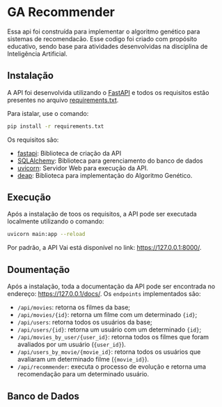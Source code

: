 # GA Recommender

 Essa api foi construída para implementar o algoritmo genético para sistemas de recomendacão. Esse codigo foi criado com propósito educativo, sendo base para atividades desenvolvidas na disciplina de Inteligência Artificial. 

## Instalação

A API foi desenvolvida utilizando o [FastAPI](https://fastapi.tiangolo.com/) e todos os requisitos estão presentes no arquivo [requirements.txt](requirements.txt). 

Para istalar, use o comando: 

```bash
pip install -r requirements.txt
```

Os requisitos são: 

* [fastapi](https://fastapi.tiangolo.com/): Biblioteca de criação da API
* [SQLAlchemy](https://www.sqlalchemy.org/): Biblioteca para gerenciamento do banco de dados
* [uvicorn](https://www.uvicorn.org/): Servidor Web para execução da API.
* [deap](https://deap.readthedocs.io/en/master/): Biblioteca para implementação do Algoritmo Genético.

## Execução 

Após a instalação de toos os requisitos, a API pode ser executada localmente utilizando o comando: 

```bash
uvicorn main:app --reload
```

Por padrão, a API Vai está disponível no link: https://127.0.0.1:8000/.

## Doumentação

Após a instalação, toda a documentação da API pode ser encontrada no endereço: https://127.0.0.1/docs/. Os `endpoints` implementados são: 

* `/api/movies`: retorna os filmes da base;
* `/api/movies/{id}`: retorna um filme com um determinado `{id}`;
* `/api/users`: retorna todos os usuários da base;
* `/api/users/{id}`: retorna um usuário com um determinado `{id}`;
* `/api/movies_by_user/{user_id}`: retorna todos os filmes que foram avaliados por um usuário (`{user_id}`).
* `/api/users_by_movie/{movie_id}`: retorna todos os usuários que avaliaram um determinado filme (`{movie_id}`).
* `/api/recommender`: executa o processo de evolução e retorna uma recomendação para um determinado usuário. 

## Banco de Dados

